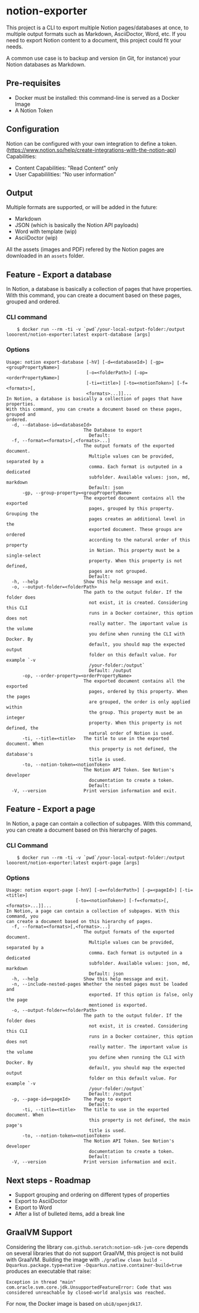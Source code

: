 # notion-exporter

This project is a CLI to export multiple Notion pages/databases at once, to multiple output formats such as Markdown, AsciiDoctor, Word, etc.
If you need to export Notion content to a document, this project could fit your needs.

A common use case is to backup and version (in Git, for instance) your Notion databases as Markdown.

## Pre-requisites

* Docker must be installed: this command-line is served as a Docker Image
* A Notion Token

## Configuration

Notion can be configured with your own integration to define a token. (https://www.notion.so/help/create-integrations-with-the-notion-api)
Capabilities:
* Content Capabilities: "Read Content" only
* User Capabililities: "No user information"

## Output

Multiple formats are supported, or will be added in the future:
* Markdown
* JSON (which is basically the Notion API payloads)
* Word with template (wip)
* AsciiDoctor (wip)

All the assets (images and PDF) refered by the Notion pages are downloaded in an `assets` folder.

## Feature - Export a database

In Notion, a database is basically a collection of pages that have properties.
With this command, you can create a document based on these pages, grouped and ordered.

### CLI command

```
    $ docker run --rm -ti -v `pwd`/your-local-output-folder:/output looorent/notion-exporter:latest export-database [args]
```

### Options

```
Usage: notion export-database [-hV] [-d=<databaseId>] [-gp=<groupPropertyName>]
                              [-o=<folderPath>] [-op=<orderPropertyName>]
                              [-ti=<title>] [-to=<notionToken>] [-f=<formats>[,
                              <formats>...]]...
In Notion, a database is basically a collection of pages that have properties.
With this command, you can create a document based on these pages, grouped and
ordered.
  -d, --database-id=<databaseId>
                             The Database to export
                               Default:
  -f, --format=<formats>[,<formats>...]
                             The output formats of the exported document.
                               Multiple values can be provided, separated by a
                               comma. Each format is outputed in a dedicated
                               subfolder. Available values: json, md, markdown
                               Default: json
      -gp, --group-property=<groupPropertyName>
                             The exported document contains all the exported
                               pages, grouped by this property. Grouping the
                               pages creates an additional level in the
                               exported document. These groups are ordered
                               according to the natural order of this property
                               in Notion. This property must be a single-select
                               property. When this property is not defined,
                               pages are not grouped.
                               Default:
  -h, --help                 Show this help message and exit.
  -o, --output-folder=<folderPath>
                             The path to the output folder. If the folder does
                               not exist, it is created. Considering this CLI
                               runs in a Docker container, this option does not
                               really matter. The important value is the volume
                               you define when running the CLI with Docker. By
                               default, you should map the expected output
                               folder on this default value. For example `-v
                               /your-folder:/output`
                               Default: /output
      -op, --order-property=<orderPropertyName>
                             The exported document contains all the exported
                               pages, ordered by this property. When the pages
                               are grouped, the order is only applied within
                               the group. This property must be an integer
                               property. When this property is not defined, the
                               natural order of Notion is used.
      -ti, --title=<title>   The title to use in the exported document. When
                               this property is not defined, the database's
                               title is used.
      -to, --notion-token=<notionToken>
                             The Notion API Token. See Notion's developer
                               documentation to create a token.
                               Default:
  -V, --version              Print version information and exit.
```

## Feature - Export a page

In Notion, a page can contain a collection of subpages. With this command, you can create a document based on this hierarchy of pages.

### CLI Command

```
    $ docker run --rm -ti -v `pwd`/your-local-output-folder:/output looorent/notion-exporter:latest export-page [args]
```

### Options

```
Usage: notion export-page [-hnV] [-o=<folderPath>] [-p=<pageId>] [-ti=<title>]
                          [-to=<notionToken>] [-f=<formats>[,<formats>...]]...
In Notion, a page can contain a collection of subpages. With this command, you
can create a document based on this hierarchy of pages.
  -f, --format=<formats>[,<formats>...]
                             The output formats of the exported document.
                               Multiple values can be provided, separated by a
                               comma. Each format is outputed in a dedicated
                               subfolder. Available values: json, md, markdown
                               Default: json
  -h, --help                 Show this help message and exit.
  -n, --include-nested-pages Whether the nested pages must be loaded and
                               exported. If this option is false, only the page
                               mentioned is exported.
  -o, --output-folder=<folderPath>
                             The path to the output folder. If the folder does
                               not exist, it is created. Considering this CLI
                               runs in a Docker container, this option does not
                               really matter. The important value is the volume
                               you define when running the CLI with Docker. By
                               default, you should map the expected output
                               folder on this default value. For example `-v
                               /your-folder:/output`
                               Default: /output
  -p, --page-id=<pageId>     The Page to export
                               Default:
      -ti, --title=<title>   The title to use in the exported document. When
                               this property is not defined, the main page's
                               title is used.
      -to, --notion-token=<notionToken>
                             The Notion API Token. See Notion's developer
                               documentation to create a token.
                               Default:
  -V, --version              Print version information and exit.
```


## Next steps - Roadmap

* Support grouping and ordering on different types of properties
* Export to AsciiDoctor
* Export to Word
* After a list of bulleted items, add a break line

## GraalVM Support

Considering the library `com.github.seratch:notion-sdk-jvm-core` depends on several libraries that do not support GraalVM, this project is not build with GraalVM.
Building the image with `./gradlew clean build -Dquarkus.package.type=native -Dquarkus.native.container-build=true` produces an executable that raise:
```
Exception in thread "main" com.oracle.svm.core.jdk.UnsupportedFeatureError: Code that was considered unreachable by closed-world analysis was reached.
```
For now, the Docker image is based on `ubi8/openjdk17`.